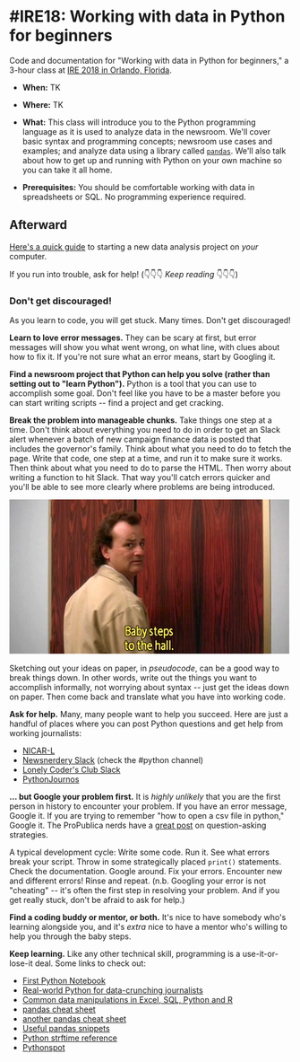 # #IRE18: Working with data in Python for beginners
Code and documentation for "Working with data in Python for beginners," a 3-hour class at [IRE 2018 in Orlando, Florida](https://ire.org/conferences/ire-2018/).

- **When:** TK

- **Where:** TK

- **What:** This class will introduce you to the Python programming language as it is used to analyze data in the newsroom. We'll cover basic syntax and programming concepts; newsroom use cases and examples; and analyze data using a library called [`pandas`](https://pandas.pydata.org). We'll also talk about how to get up and running with Python on your own machine so you can take it all home.

- **Prerequisites:** You should be comfortable working with data in spreadsheets or SQL. No programming experience required.

## Afterward

[Here's a quick guide](appendix/Starting%20a%20new%20Python%20project%20from%20scratch.ipynb) to starting a new data analysis project on _your_ computer.

If you run into trouble, ask for help! (👇👇👇 _Keep reading_ 👇👇👇)

### Don't get discouraged!

As you learn to code, you will get stuck. Many times. Don't get discouraged! 

**Learn to love error messages.** They can be scary at first, but error messages will show you what went wrong, on what line, with clues about how to fix it. If you're not sure what an error means, start by Googling it.

**Find a newsroom project that Python can help you solve (rather than setting out to "learn Python").** Python is a tool that you can use to accomplish some goal. Don't feel like you have to be a master before you can start writing scripts -- find a project and get cracking.

**Break the problem into manageable chunks.** Take things one step at a time. Don't think about everything you need to do in order to get an Slack alert whenever a batch of new campaign finance data is posted that includes the governor's family. Think about what you need to do to fetch the page. Write that code, one step at a time, and run it to make sure it works. Then think about what you need to do to parse the HTML. Then worry about writing a function to hit Slack. That way you'll catch errors quicker and you'll be able to see more clearly where problems are being introduced.

![baby steps to the elevator](img/bob.jpg "He's doing the work, he's not a slacker!")

Sketching out your ideas on paper, in _pseudocode_, can be a good way to break things down. In other words, write out the things you want to accomplish informally, not worrying about syntax -- just get the ideas down on paper. Then come back and translate what you have into working code.

**Ask for help.** Many, many people want to help you succeed. Here are just a handful of places where you can post Python questions and get help from working journalists:

- [NICAR-L](https://www.ire.org/resource-center/listservs/subscribe-nicar-l/)
- [Newsnerdery Slack](http://newsnerdery.org/) (check the #python channel)
- [Lonely Coder's Club Slack](https://lcc-slack.herokuapp.com/)
- [PythonJournos](https://github.com/PythonJournos/LearningPython/wiki)

**... but Google your problem first.** It is _highly unlikely_ that you are the first person in history to encounter your problem. If you have an error message, Google it. If you are trying to remember "how to open a csv file in python," Google it. The ProPublica nerds have a [great post](https://www.propublica.org/nerds/item/how-to-ask-programming-questions) on question-asking strategies.

A typical development cycle: Write some code. Run it. See what errors break your script. Throw in some strategically placed `print()` statements. Check the documentation. Google around. Fix your errors. Encounter new and different errors! Rinse and repeat. (n.b. Googling your error is not "cheating" -- it's often the first step in resolving your problem. And if you get really stuck, don't be afraid to ask for help.)

**Find a coding buddy or mentor, or both.** It's nice to have somebody who's learning alongside you, and it's _extra_ nice to have a mentor who's willing to help you through the baby steps.

**Keep learning.** Like any other technical skill, programming is a use-it-or-lose-it deal. Some links to check out:
- [First Python Notebook](http://www.firstpythonnotebook.org/)
- [Real-world Python for data-crunching journalists](https://trendct.org/2016/07/29/practical-python-pandas-and-jupyter-for-data-journalists/)
- [Common data manipulations in Excel, SQL, Python and R](https://docs.google.com/presentation/d/10bTYcXlN8Olv74ZWUR-IqNsl9sx2hrvlN9m7ofFD3ao/edit?usp=sharing)
- [pandas cheat sheet](https://github.com/pandas-dev/pandas/blob/master/doc/cheatsheet/Pandas_Cheat_Sheet.pdf)
- [another pandas cheat sheet](https://www.dataquest.io/blog/large_files/pandas-cheat-sheet.pdf)
- [Useful pandas snippets](http://www.swegler.com/becky/blog/2014/08/06/useful-pandas-snippets/)
- [Python strftime reference](http://strftime.org/)
- [Pythonspot](https://pythonspot.com/)